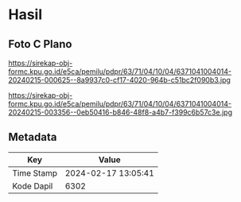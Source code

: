 # Hasil

## Foto C Plano

https://sirekap-obj-formc.kpu.go.id/e5ca/pemilu/pdpr/63/71/04/10/04/6371041004014-20240215-000625--8a9937c0-cf17-4020-964b-c51bc2f090b3.jpg

https://sirekap-obj-formc.kpu.go.id/e5ca/pemilu/pdpr/63/71/04/10/04/6371041004014-20240215-003356--0eb50416-b846-48f8-a4b7-f399c6b57c3e.jpg


## Metadata

| Key        | Value               |
| ---------- | ------------------- |
| Time Stamp | 2024-02-17 13:05:41 |
| Kode Dapil | 6302                |



